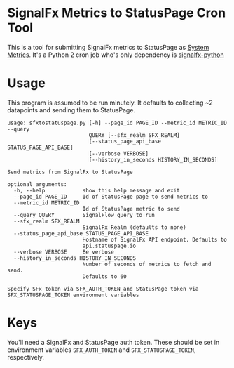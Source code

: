 # SignalFx Metrics to StatusPage Cron Tool

This is a tool for submitting SignalFx metrics to StatusPage as [System Metrics](https://help.statuspage.io/knowledge_base/topics/introduction-1). It's a Python 2 cron job who's only dependency is [signalfx-python](https://github.com/signalfx/signalfx-python)

# Usage

This program is assumed to be run minutely. It defaults to collecting ~2 datapoints and sending them to StatusPage.

```
usage: sfxtostatuspage.py [-h] --page_id PAGE_ID --metric_id METRIC_ID --query
                          QUERY [--sfx_realm SFX_REALM]
                          [--status_page_api_base STATUS_PAGE_API_BASE]
                          [--verbose VERBOSE]
                          [--history_in_seconds HISTORY_IN_SECONDS]

Send metrics from SignalFx to StatusPage

optional arguments:
  -h, --help            show this help message and exit
  --page_id PAGE_ID     Id of StatusPage page to send metrics to
  --metric_id METRIC_ID
                        Id of StatusPage metric to send
  --query QUERY         SignalFlow query to run
  --sfx_realm SFX_REALM
                        SignalFx Realm (defaults to none)
  --status_page_api_base STATUS_PAGE_API_BASE
                        Hostname of SignalFx API endpoint. Defaults to
                        api.statuspage.io
  --verbose VERBOSE     Be verbose
  --history_in_seconds HISTORY_IN_SECONDS
                        Number of seconds of metrics to fetch and send.
                        Defaults to 60

Specify SFx token via SFX_AUTH_TOKEN and StatusPage token via
SFX_STATUSPAGE_TOKEN environment variables
```

# Keys

You'll need a SignalFx and StatusPage auth token.  These should be set in environment variables `SFX_AUTH_TOKEN` and `SFX_STATUSPAGE_TOKEN`, respectively.
